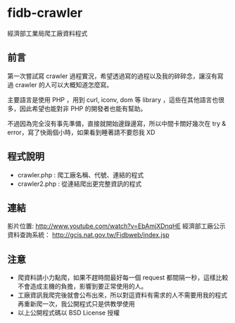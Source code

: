 fidb-crawler
============

經濟部工業局爬工廠資料程式

前言
----
第一次嘗試寫 crawler 過程實況，希望透過寫的過程以及我的碎碎念，讓沒有寫過 crawler 的人可以大概知道怎麼寫。

主要語言是使用 PHP ，用到 curl, iconv, dom 等 library ，這些在其他語言也很多，因此希望也能對非 PHP 的開發者也能有幫助。

不過因為完全沒有事先準備，直接就開始邊錄邊寫，所以中間卡關好幾次在 try & error，寫了快兩個小時，如果看到睡著請不要怨我 XD

程式說明
--------
* crawler.php : 爬工廠名稱、代號、連結的程式
* crawler2.php : 從連結爬出更完整資訊的程式

連結
----
影片位置: http://www.youtube.com/watch?v=EbAmjXDnqHE
經濟部工廠公示資料查詢系統： http://gcis.nat.gov.tw/Fidbweb/index.jsp

注意
----
* 爬資料請小力點爬，如果不趕時間最好每一個 request 都間隔一秒，這樣比較不會造成主機的負擔，影響到要正常使用的人。
* 工廠資訊我爬完後就會公布出來，所以對這資料有需求的人不需要用我的程式再重新爬一次，我公開程式只是供教學使用
* 以上公開程式碼以 BSD License 授權 
